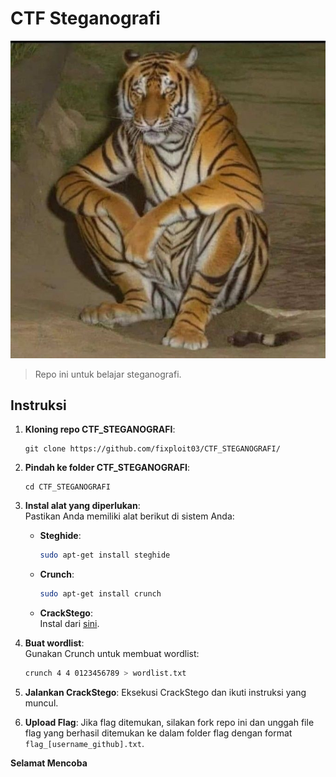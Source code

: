 # CTF Steganografi

![](https://github.com/fixploit03/CTF_STEGANOGRAFI/blob/main/maung.jpg)

> Repo ini untuk belajar steganografi.

## Instruksi

1. **Kloning repo CTF_STEGANOGRAFI**:
   ```
   git clone https://github.com/fixploit03/CTF_STEGANOGRAFI/
   ```

2. **Pindah ke folder CTF_STEGANOGRAFI**:
   ```
   cd CTF_STEGANOGRAFI
   ```

3. **Instal alat yang diperlukan**:  
   Pastikan Anda memiliki alat berikut di sistem Anda:
   - **Steghide**:  
     ```bash
     sudo apt-get install steghide
     ```
   - **Crunch**:  
     ```bash
     sudo apt-get install crunch
     ```
   - **CrackStego**:  
     Instal dari [sini](https://github.com/fixploit03/CrackStego).

4. **Buat wordlist**:  
   Gunakan Crunch untuk membuat wordlist:  
   ```bash
   crunch 4 4 0123456789 > wordlist.txt
   ```

5. **Jalankan CrackStego**:
    Eksekusi CrackStego dan ikuti instruksi yang muncul.

6. **Upload Flag**:
    Jika flag ditemukan, silakan fork repo ini dan unggah file flag yang berhasil ditemukan ke dalam folder flag dengan format `flag_[username_github].txt`.

**Selamat Mencoba**
